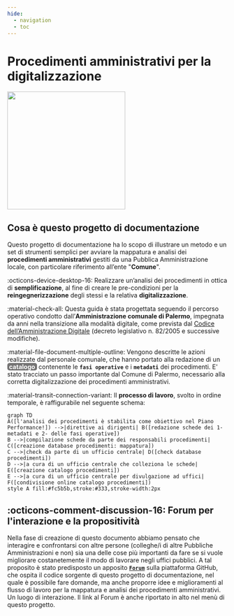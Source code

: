 ```yaml
---
hide:
  - navigation
  - toc
---
```


# Procedimenti amministrativi per la digitalizzazione
<img src="https://github.com/UO-TransizioneDigitaleComunePalermo/mappatura-procedimenti-amministrativi/blob/main/docs/img/procedimenti-logo1.png?raw=true" width="270">


## Cosa è questo progetto di documentazione 
Questo progetto di documentazione ha lo scopo di illustrare un metodo e un set di strumenti semplici per avviare la mappatura e analisi dei **procedimenti amministrativi** gestiti da una Pubblica Amministrazione locale, con particolare riferimento all’ente "**Comune**".

:octicons-device-desktop-16: Realizzare un’analisi dei procedimenti in ottica di **semplificazione**, al fine di creare le pre-condizioni per la **reingegnerizzazione** degli stessi e la relativa **digitalizzazione**.

:material-check-all: Questa guida è stata progettata seguendo il percorso operativo condotto dall’**Amministrazione comunale di Palermo**, impegnata da anni nella transizione alla modalità digitale, come prevista dal [Codice dell’Amministrazione Digitale](https://docs.italia.it/italia/piano-triennale-ict/codice-amministrazione-digitale-docs/it/v2021-07-30/index.html) (decreto legislativo n. 82/2005 e successive modifiche). 

:material-file-document-multiple-outline: Vengono descritte le azioni realizzate dal personale comunale, che hanno portato alla redazione di un <span style="background-color: #757474; color: #ffffff; padding: 0px 4px; border-radius: 5px;"><b>catalogo</b></span> contenente le **`fasi operative`** e i **`metadati`** dei procedimenti. E' stato tracciato un passo importante dal Comune di Palermo, necessario alla corretta digitalizzazione dei procedimenti amministrativi.

:material-transit-connection-variant: Il **processo di lavoro**, svolto in ordine temporale, è raffigurabile nel seguente schema:
``` mermaid
graph TD
A([l'analisi dei procedimenti è stabilita come obiettivo nel Piano Performance!]) -->|direttive ai dirigenti| B([redazione schede dei 1- metadati e 2- delle fasi operative])
B -->|compilazione schede da parte dei responsabili procedimenti| C([creazione database procedimenti: mappatura]) 
C -->|check da parte di un ufficio centrale| D([check database procedimenti]) 
D -->|a cura di un ufficio centrale che colleziona le schede| E([creazione catalogo procedimenti]) 
E -->|a cura di un ufficio centrale per divulgazione ad uffici| F([condivisione online catalogo procedimenti])
style A fill:#fc5b5b,stroke:#333,stroke-width:2px  
```
<!-- era fill:#f9f -->

## :octicons-comment-discussion-16:  Forum per l'interazione e la propositività 
Nella fase di creazione di questo documento abbiamo pensato che interagire e confrontarsi con altre persone (colleghe/i di altre Pubbliche Amministrazioni e non) sia una delle cose più importanti da fare se si vuole migliorare costanetemente il modo di lavorare negli uffici pubblici. A tal proposito è stato predisposto un apposito [**`Forum`**](https://github.com/UO-TransizioneDigitaleComunePalermo/mappatura-procedimenti-amministrativi/discussions) sulla piattaforma GitHub, che ospita il codice sorgente di questo progetto di documentazione, nel quale è possibile fare domande, ma anche proporre idee e miglioramenti al flusso di lavoro per la mappatura e analisi dei procedimenti amministrativi. Un luogo di interazione. Il link al Forum è anche riportato in alto nel menù di questo progetto.


<!--
[Leggi partendo dal "focus giuridico" :fontawesome-brands-readme:](contenuti/focus-giuridico){ .md-button .md-button--primary }
-->
